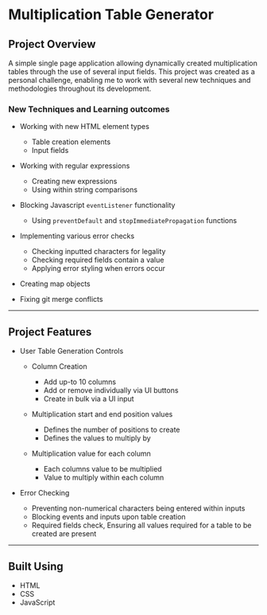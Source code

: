 # Multiplication Table Generator

## Project Overview

A simple single page application allowing dynamically created multiplication tables through the use of several input fields. This project was created as a personal challenge, enabling me to work with several new techniques and methodologies throughout its development.

### New Techniques and Learning outcomes

- Working with new HTML element types
  - Table creation elements
  - Input fields
  
- Working with regular expressions
  - Creating new expressions
  - Using within string comparisons
  
- Blocking Javascript `eventListener` functionality
  - Using `preventDefault` and `stopImmediatePropagation` functions
  
- Implementing various error checks
  - Checking inputted characters for legality
  - Checking required fields contain a value
  - Applying error styling when errors occur

- Creating map objects
- Fixing git merge conflicts

---
## Project Features

- User Table Generation Controls
  - Column Creation
    - Add up-to 10 columns
    - Add or remove individually via UI buttons
    - Create in bulk via a UI input
  
  - Multiplication start and end position values
    - Defines the number of positions to create
    - Defines the values to multiply by 

  - Multiplication value for each column
    - Each columns value to be multiplied
    - Value to multiply within each column

- Error Checking
  - Preventing non-numerical characters being entered within inputs
  - Blocking events and inputs upon table creation
  - Required fields check, Ensuring all values required for a table to be created are present

---

## Built Using
- HTML 
- CSS
- JavaScript

